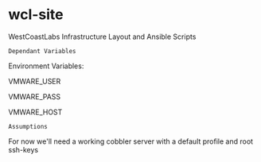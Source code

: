 # wcl-site
WestCoastLabs Infrastructure Layout and Ansible Scripts

`Dependant Variables`

Environment Variables:

VMWARE_USER

VMWARE_PASS

VMWARE_HOST

`Assumptions`

For now we'll need a working cobbler server with a default profile and root ssh-keys
